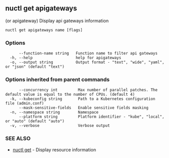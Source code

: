 ## nuctl get apigateways

(or apigateway) Display api gateways information

```
nuctl get apigateways name [flags]
```

### Options

```
      --function-name string   Function name to filter api gateways
  -h, --help                   help for apigateways
  -o, --output string          Output format - "text", "wide", "yaml", or "json" (default "text")
```

### Options inherited from parent commands

```
      --concurrency int         Max number of parallel patches. The default value is equal to the number of CPUs. (default 4)
  -k, --kubeconfig string       Path to a Kubernetes configuration file (admin.conf)
      --mask-sensitive-fields   Enable sensitive fields masking
  -n, --namespace string        Namespace
      --platform string         Platform identifier - "kube", "local", or "auto" (default "auto")
  -v, --verbose                 Verbose output
```

### SEE ALSO

* [nuctl get](nuctl_get.md)	 - Display resource information

